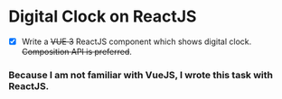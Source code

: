 # Digital Clock on ReactJS

- [x] Write a ~~VUE 3~~ ReactJS component which shows digital clock. ~~Composition API is preferred~~.

### Because I am not familiar with VueJS, I wrote this task with ReactJS.
